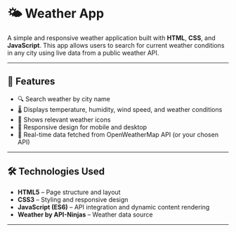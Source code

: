 # 🌤️ Weather App

A simple and responsive weather application built with **HTML**, **CSS**, and **JavaScript**. This app allows users to search for current weather conditions in any city using live data from a public weather API.

---

## 🚀 Features

- 🔍 Search weather by city name
- 🌡️ Displays temperature, humidity, wind speed, and weather conditions
- 🌇 Shows relevant weather icons
- 📱 Responsive design for mobile and desktop
- 🔁 Real-time data fetched from OpenWeatherMap API (or your chosen API)

---

## 🛠️ Technologies Used

- **HTML5** – Page structure and layout
- **CSS3** – Styling and responsive design
- **JavaScript (ES6)** – API integration and dynamic content rendering
- **Weather by API-Ninjas** – Weather data source

---

